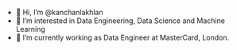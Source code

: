 - 👋 Hi, I’m @kanchanlakhlan
- 👀 I’m interested in Data Engineering, Data Science and Machine Learning
- 🌱 I’m currently working as Data Engineer at MasterCard, London.


<!---
kanchanlakhlan/kanchanlakhlan is a ✨ special ✨ repository because its `README.md` (this file) appears on your GitHub profile.
You can click the Preview link to take a look at your changes.
--->
